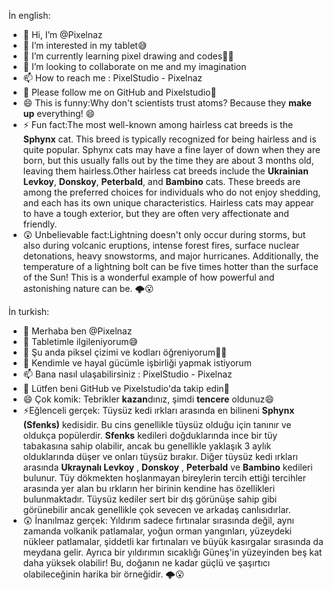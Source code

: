 İn english:
- 👋 Hi, I’m @Pixelnaz
- 👀 I’m interested in my tablet😅
- 🌱 I’m currently learning pixel drawing and codes🎨🧩
- 💞️ I’m looking to collaborate on me and my imagination 
- 📫 How to reach me : PixelStudio - Pixelnaz
- 🌺 Please follow me on GitHub and Pixelstudio🥺
- 😄 This is funny:Why don't scientists trust atoms? Because they **make up** everything! 😄
- ⚡ Fun fact:The most well-known among hairless cat breeds is the **Sphynx** cat. This breed is typically recognized for being hairless and is quite popular. Sphynx cats may have a fine layer of down when they are born, but this usually falls out by the time they are about 3 months old, leaving them hairless.Other hairless cat breeds include the **Ukrainian Levkoy**, **Donskoy**, **Peterbald**, and **Bambino** cats. These breeds are among the preferred choices for individuals who do not enjoy shedding, and each has its own unique characteristics. Hairless cats may appear to have a tough exterior, but they are often very affectionate and friendly.
- 😲 Unbelievable fact:Lightning doesn't only occur during storms, but also during volcanic eruptions, intense forest fires, surface nuclear detonations, heavy snowstorms, and major hurricanes. Additionally, the temperature of a lightning bolt can be five times hotter than the surface of the Sun! This is a wonderful example of how powerful and astonishing nature can be. 🌩️😮

İn turkish:
- 👋 Merhaba ben @Pixelnaz
- 👀 Tabletimle ilgileniyorum😅
- 🌱 Şu anda piksel çizimi ve kodları öğreniyorum🎨🧩
- 💞️ Kendimle ve hayal gücümle işbirliği yapmak istiyorum
- 📫 Bana nasıl ulaşabilirsiniz : PixelStudio - Pixelnaz
- 🌺 Lütfen beni GitHub ve Pixelstudio'da takip edin🥺
- 😄 Çok komik: Tebrikler **kazan**dınız, şimdi **tencere** oldunuz😄
- ⚡Eğlenceli gerçek: Tüysüz kedi ırkları arasında en bilineni **Sphynx (Sfenks)** kedisidir. Bu cins genellikle tüysüz olduğu için tanınır ve oldukça popülerdir. **Sfenks** kedileri doğduklarında ince bir tüy tabakasına sahip olabilir, ancak bu genellikle yaklaşık 3 aylık olduklarında düşer ve onları tüysüz bırakır. Diğer tüysüz kedi ırkları arasında **Ukraynalı Levkoy** , **Donskoy** , **Peterbald** ve **Bambino** kedileri bulunur. Tüy dökmekten hoşlanmayan bireylerin tercih ettiği tercihler arasında yer alan bu ırkların her birinin kendine has özellikleri bulunmaktadır. Tüysüz kediler sert bir dış görünüşe sahip gibi görünebilir ancak genellikle çok sevecen ve arkadaş canlısıdırlar.
- 😲 İnanılmaz gerçek: Yıldırım sadece fırtınalar sırasında değil, aynı zamanda volkanik patlamalar, yoğun orman yangınları, yüzeydeki nükleer patlamalar, şiddetli kar fırtınaları ve büyük kasırgalar sırasında da meydana gelir. Ayrıca bir yıldırımın sıcaklığı Güneş'in yüzeyinden beş kat daha yüksek olabilir! Bu, doğanın ne kadar güçlü ve şaşırtıcı olabileceğinin harika bir örneğidir. 🌩️😮
<!---
Pixelnaz/Pixelnaz is a ✨ special ✨ repository because its `README.md` (this file) appears on your GitHub profile.
You can click the Preview link to take a look at your changes.
--->
